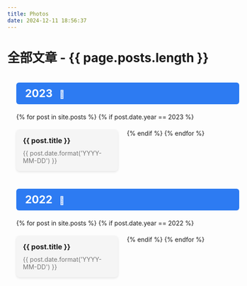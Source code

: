 ```yaml
---
title: Photos
date: 2024-12-11 18:56:37
---
```


# 全部文章 - {{ page.posts.length }}

<div class="article-list">

  <!-- 2023年文章 -->
  <div class="year-group">
    <div class="year-header">
      <h2>2023 <span>🐰</span></h2>
    </div>
    <div class="year-articles">
      <!-- Here we loop through the posts from 2023 -->
      {% for post in site.posts %}
        {% if post.date.year == 2023 %}
          <div class="article-card">
            <a href="{{ post.permalink }}" class="article-link">
              <div class="article-title">{{ post.title }}</div>
              <div class="article-meta">
                <span class="article-date">{{ post.date.format('YYYY-MM-DD') }}</span>
              </div>
            </a>
          </div>
        {% endif %}
      {% endfor %}
    </div>
  </div>

  <!-- 2022年文章 -->
  <div class="year-group">
    <div class="year-header">
      <h2>2022 <span>🐛</span></h2>
    </div>
    <div class="year-articles">
      <!-- Here we loop through the posts from 2022 -->
      {% for post in site.posts %}
        {% if post.date.year == 2022 %}
          <div class="article-card">
            <a href="{{ post.permalink }}" class="article-link">
              <div class="article-title">{{ post.title }}</div>
              <div class="article-meta">
                <span class="article-date">{{ post.date.format('YYYY-MM-DD') }}</span>
              </div>
            </a>
          </div>
        {% endif %}
      {% endfor %}
    </div>
  </div>

</div>

<style>
.article-list {
  width: 100%;
  padding: 20px;
}

.year-group {
  margin-bottom: 40px;
}

.year-header {
  background-color: #2d7bf2;
  color: white;
  padding: 10px 20px;
  border-radius: 6px;
  margin-bottom: 20px;
}

.year-header h2 {
  display: inline-block;
  font-size: 24px;
  margin: 0;
}

.year-header span {
  margin-left: 10px;
  font-size: 18px;
}

.year-articles {
  display: flex;
  flex-wrap: wrap;
  gap: 20px;
}

.article-card {
  width: 200px;
  background-color: #f5f5f5;
  padding: 15px;
  border-radius: 8px;
  box-shadow: 0 2px 5px rgba(0, 0, 0, 0.1);
}

.article-link {
  text-decoration: none;
  color: inherit;
}

.article-title {
  font-size: 16px;
  font-weight: bold;
  margin-bottom: 10px;
}

.article-meta {
  font-size: 14px;
  color: #777;
}
</style>
